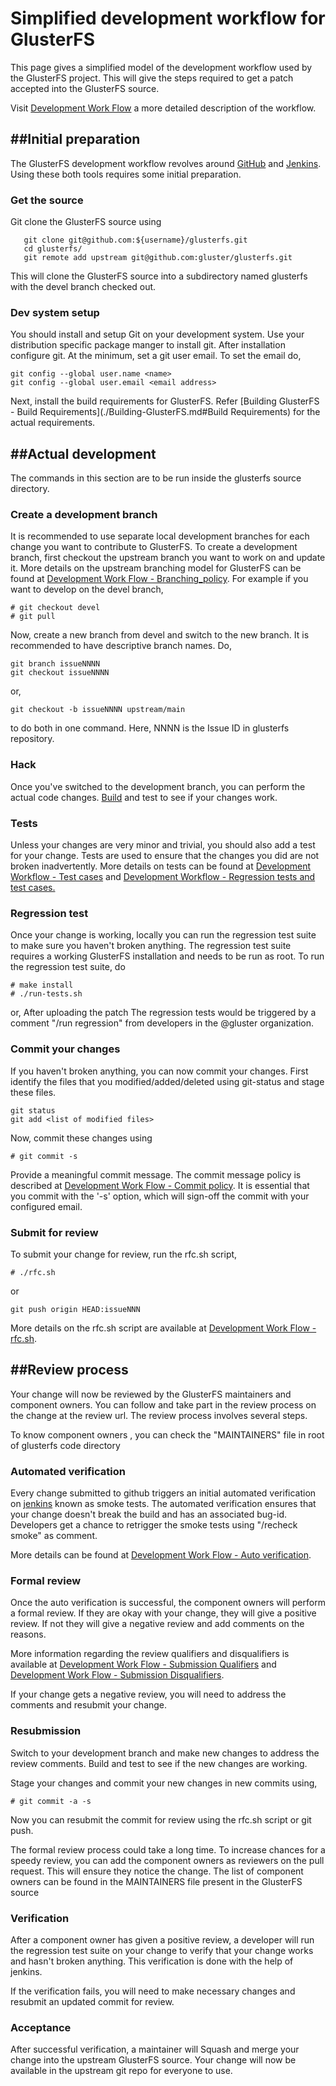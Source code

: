 Simplified development workflow for GlusterFS
=============================================

This page gives a simplified model of the development workflow used by
the GlusterFS project. This will give the steps required to get a patch
accepted into the GlusterFS source.

Visit [Development Work Flow](./Development-Workflow.md) a more
detailed description of the workflow.

##Initial preparation
---------------------

The GlusterFS development workflow revolves around
[GitHub](http://github.com/gluster/glusterfs/) and
[Jenkins](http://build.gluster.org).
Using these both tools requires some initial preparation.

### Get the source
Git clone the GlusterFS source using

```console
   git clone git@github.com:${username}/glusterfs.git
   cd glusterfs/
   git remote add upstream git@github.com:gluster/glusterfs.git
```
This will clone the GlusterFS source into a subdirectory named glusterfs
with the devel branch checked out.

### Dev system setup

You should install and setup Git on your development system. Use your
distribution specific package manger to install git. After installation
configure git. At the minimum, set a git user email. To set the email
do,

```console
git config --global user.name <name>
git config --global user.email <email address>
```

Next, install the build requirements for GlusterFS. Refer
[Building GlusterFS - Build Requirements](./Building-GlusterFS.md#Build Requirements)
for the actual requirements.

##Actual development
--------------------

The commands in this section are to be run inside the glusterfs source
directory.

### Create a development branch

It is recommended to use separate local development branches for each
change you want to contribute to GlusterFS. To create a development
branch, first checkout the upstream branch you want to work on and
update it. More details on the upstream branching model for GlusterFS
can be found at [Development Work Flow - Branching\_policy](./Development-Workflow.md#branching-policy).
For example if you want to develop on the devel branch,

```console
# git checkout devel
# git pull
```

Now, create a new branch from devel and switch to the new branch. It is
recommended to have descriptive branch names. Do,

```console
git branch issueNNNN
git checkout issueNNNN
```
or,
```console
git checkout -b issueNNNN upstream/main
```

to do both in one command. Here, NNNN is the Issue ID in glusterfs repository.

### Hack

Once you've switched to the development branch, you can perform the
actual code changes. [Build](./Building-GlusterFS.md) and test to
see if your changes work.

### Tests

Unless your changes are very minor and trivial, you should also add a
test for your change. Tests are used to ensure that the changes you did
are not broken inadvertently. More details on tests can be found at
[Development Workflow - Test cases](./Development-Workflow.md#test-cases)
and
[Development Workflow - Regression tests and test cases.](./Development-Workflow.md#regression-tests-and-test-cases)

### Regression test

Once your change is working, locally you can run the regression test suite
to make sure you haven't broken anything. The regression test suite requires a
working GlusterFS installation and needs to be run as root. To run the
regression test suite, do

```console
# make install
# ./run-tests.sh
```

or, After uploading the patch The regression tests would be triggered
by a comment "/run regression" from developers in the @gluster organization.

### Commit your changes

If you haven't broken anything, you can now commit your changes. First
identify the files that you modified/added/deleted using git-status and
stage these files.

```console
git status
git add <list of modified files>
```

Now, commit these changes using

```console
# git commit -s
```

Provide a meaningful commit message. The commit message policy is
described at [Development Work Flow - Commit policy](./Development-Workflow.md#commit-policy).
It is essential that you commit with the '-s' option, which will
sign-off the commit with your configured email.

### Submit for review

To submit your change for review, run the rfc.sh script,

```console
# ./rfc.sh
```
or
```console
git push origin HEAD:issueNNN
```

More details on the rfc.sh script are available at
[Development Work Flow - rfc.sh](./Development-Workflow.md#rfc.sh).

##Review process
----------------

Your change will now be reviewed by the GlusterFS maintainers and
component owners. You can follow and take part in the review process
on the change at the review url. The review process involves several steps.

To know component owners , you can check the "MAINTAINERS" file in root
of glusterfs code directory

### Automated verification

Every change submitted to github triggers an initial automated
verification on [jenkins](http://build.gluster.org) known as smoke tests.
The automated verification ensures that your change doesn't break the build
and has an associated bug-id. Developers get a chance to retrigger the smoke tests using "/recheck smoke" as comment.

More details can be found at [Development Work Flow - Auto verification](./Development-Workflow.md#auto-verification).

### Formal review

Once the auto verification is successful, the component owners will
perform a formal review. If they are okay with your change, they will
give a positive review. If not they will give a negative review and add
comments on the reasons.

More information regarding the review qualifiers and disqualifiers is
available at [Development Work Flow - Submission Qualifiers](./Development-Workflow.md#submission-qualifiers)
and
[Development Work Flow - Submission Disqualifiers](./Development-Workflow.md#submission-disqualifiers).

If your change gets a negative review, you will need to address the
comments and resubmit your change.

### Resubmission

Switch to your development branch and make new changes to address the
review comments. Build and test to see if the new changes are working.

Stage your changes and commit your new changes in new commits using,

```console
# git commit -a -s
```
Now you can resubmit the commit for review using the rfc.sh script or git push.

The formal review process could take a long time. To increase chances
for a speedy review, you can add the component owners as reviewers on
the pull request. This will ensure they notice the change. The
list of component owners can be found in the MAINTAINERS file present in
the GlusterFS source

### Verification

After a component owner has given a positive review, a developer will
run the regression test suite on your change to verify that your change
works and hasn't broken anything. This verification is done with the
help of jenkins.

If the verification fails, you will need to make necessary changes and
resubmit an updated commit for review.

### Acceptance

After successful verification, a maintainer will Squash and merge
your change into the upstream GlusterFS source. Your change
will now be available in the upstream git repo for everyone to use.
